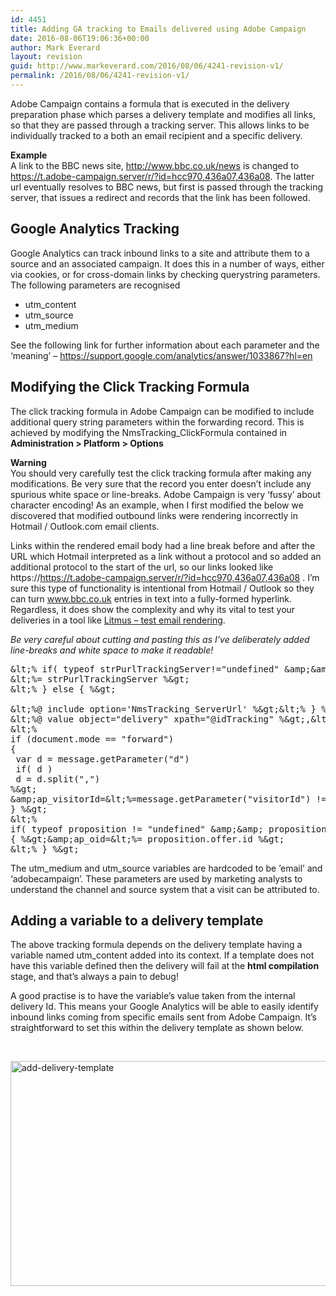 ```yaml
---
id: 4451
title: Adding GA tracking to Emails delivered using Adobe Campaign
date: 2016-08-06T19:06:36+00:00
author: Mark Everard
layout: revision
guid: http://www.markeverard.com/2016/08/06/4241-revision-v1/
permalink: /2016/08/06/4241-revision-v1/
---
```

Adobe Campaign contains a formula that is executed in the delivery preparation phase which parses a delivery template and modifies all links, so that they are passed through a tracking server. This allows links to be individually tracked to a both an email recipient and a specific delivery.

**Example**  
A link to the BBC news site, http://www.bbc.co.uk/news is changed to https://t.adobe-campaign.server/r/?id=hcc970,436a07,436a08. The latter url eventually resolves to BBC news, but first is passed through the tracking server, that issues a redirect and records that the link has been followed.

## Google Analytics Tracking

Google Analytics can track inbound links to a site and attribute them to a source and an associated campaign. It does this in a number of ways, either via cookies, or for cross-domain links by checking querystring parameters. The following parameters are recognised

  * utm_content
  * utm_source
  * utm_medium

See the following link for further information about each parameter and the ‘meaning’ – <https://support.google.com/analytics/answer/1033867?hl=en>

## Modifying the Click Tracking Formula

The click tracking formula in Adobe Campaign can be modified to include additional query string parameters within the forwarding record. This is achieved by modifying the NmsTracking_ClickFormula contained in **Administration > Platform > Options**

**Warning**  
You should very carefully test the click tracking formula after making any modifications. Be very sure that the record you enter doesn’t include any spurious white space or line-breaks. Adobe Campaign is very ‘fussy’ about character encoding! As an example, when I first modified the below we discovered that modified outbound links were rendering incorrectly in Hotmail / Outlook.com email clients.

Links within the rendered email body had a line break before and after the URL which Hotmail interpreted as a link without a protocol and so added an additional protocol to the start of the url, so our links looked like https://https://t.adobe-campaign.server/r/?id=hcc970,436a07,436a08 . I’m sure this type of functionality is intentional from Hotmail / Outlook so they can turn www.bbc.co.uk entries in text into a fully-formed hyperlink. Regardless, it does show the complexity and why its vital to test your deliveries in a tool like <a href="https://litmus.com/" target="_blank">Litmus – test email rendering</a>.

_Be very careful about cutting and pasting this as I’ve deliberately added line-breaks and white space to make it readable!_

<pre class="brush: plain; title: ; notranslate" title="">&amp;lt;% if( typeof strPurlTrackingServer!=&quot;undefined&quot; &amp;amp;&amp;amp; strPurlTrackingServer.toString() ) { %&amp;gt;
&amp;lt;%= strPurlTrackingServer %&amp;gt;
&amp;lt;% } else { %&amp;gt;

&amp;lt;%@ include option='NmsTracking_ServerUrl' %&amp;gt;&amp;lt;% } %&amp;gt;/r/?id=&amp;lt;%= type.substr(0, 1) + (message.id&amp;lt;0 ? (message.id+4294967296) : message.id).toString(16).toLowerCase() %&amp;gt;,
&amp;lt;%@ value object=&quot;delivery&quot; xpath=&quot;@idTracking&quot; %&amp;gt;,&amp;lt;%= escapeUrl(&quot;$(urlId)&quot;) %&amp;gt;&amp;amp;utm_campaign=&amp;lt;%= variables.utm_content%&amp;gt;&amp;amp;utm_medium=email&amp;amp;utm_source=adobe_campaign
&amp;lt;%
if (document.mode == &quot;forward&quot;)
{
 var d = message.getParameter(&quot;d&quot;)
 if( d )
 d = d.split(&quot;,&quot;)
%&amp;gt;
&amp;amp;ap_visitorId=&amp;lt;%=message.getParameter(&quot;visitorId&quot;) != '' ? message.getParameter(&quot;visitorId&quot;):0 %&amp;gt;&amp;amp;ap_category=&amp;lt;%= d[0]?d[0]:'' %&amp;gt;&amp;amp;ap_deliveryId=&amp;lt;%=d[1]?parseInt(d[1],16):0%&amp;gt;&amp;lt;%
} %&amp;gt;
&amp;lt;%
if( typeof proposition != &quot;undefined&quot; &amp;amp;&amp;amp; proposition.length == undefined )
{ %&amp;gt;&amp;amp;ap_oid=&amp;lt;%= proposition.offer.id %&amp;gt;
&amp;lt;% } %&amp;gt;
</pre>

The utm\_medium and utm\_source variables are hardcoded to be ’email’ and ‘adobecampaign’. These parameters are used by marketing analysts to understand the channel and source system that a visit can be attributed to.

## Adding a variable to a delivery template

The above tracking formula depends on the delivery template having a variable named utm_content added into its context. If a template does not have this variable defined then the delivery will fail at the **html compilation** stage, and that’s always a pain to debug!

A good practise is to have the variable’s value taken from the internal delivery Id. This means your Google Analytics will be able to easily identify inbound links coming from specific emails sent from Adobe Campaign. It’s straightforward to set this within the delivery template as shown below.

&nbsp;

<img class="aligncenter wp-image-5072 size-full" src="http://www.markeverard.com/wp-content/uploads/2015/10/add-delivery-template-e1444053693708.png" alt="add-delivery-template" width="650" height="360" />
